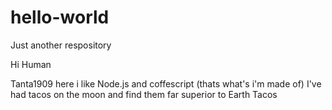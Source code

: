 # hello-world
Just another respository


Hi Human

Tanta1909 here i like Node.js and coffescript (thats what's i'm made of)
I've had tacos on the moon and find them far superior to Earth Tacos
  
